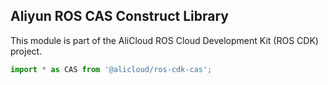 ## Aliyun ROS CAS Construct Library

This module is part of the AliCloud ROS Cloud Development Kit (ROS CDK) project.

```ts
import * as CAS from '@alicloud/ros-cdk-cas';
```